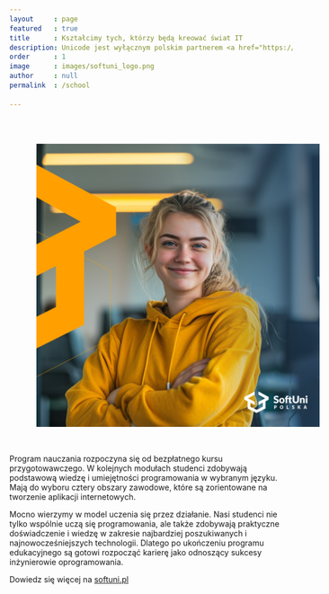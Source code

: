```yaml
---
layout     : page
featured   : true
title      : Kształcimy tych, którzy będą kreować świat IT
description: Unicode jest wyłącznym polskim partnerem <a href="https://softuni.org/about/"><strong>SoftUni</strong></a> - jednej z największych nieoficjalnych instytucji edukacji technicznej w Europie Południowo-Wschodniej z ponad 10-letnią historią. Stworzyliśmy <a href="https://softuni.pl"><strong>SoftUni Polska</strong></a>, aby za pomocą metodyki nauczania, która przekształciła już tysiące nowicjuszy w światowej klasy inżynierów oprogramowania, ułatwić Wam wejście w jedną z najbardziej rozwojowych branż na rynku pracy!
order      : 1
image      : images/softuni_logo.png
author     : null
permalink  : /school

---
```


<img align="left" style="width: 50vh; margin:3rem;" src="/images/softuni.png">

Program nauczania rozpoczyna się od bezpłatnego kursu przygotowawczego. W kolejnych modułach studenci zdobywają podstawową wiedzę i umiejętności programowania w wybranym języku. Mają do wyboru cztery obszary zawodowe, które są zorientowane na tworzenie aplikacji internetowych.


Mocno wierzymy w model uczenia się przez działanie. Nasi studenci nie tylko wspólnie uczą się programowania, ale także zdobywają praktyczne doświadczenie i wiedzę w zakresie najbardziej poszukiwanych i najnowocześniejszych technologii. Dlatego po ukończeniu programu edukacyjnego są gotowi rozpocząć karierę jako odnoszący sukcesy inżynierowie oprogramowania.


Dowiedz się więcej na [softuni.pl](https://softuni.pl)


